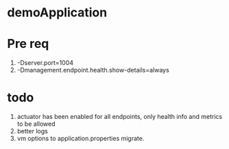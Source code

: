# demoApplication

# Pre req
1. -Dserver.port=1004 
2. -Dmanagement.endpoint.health.show-details=always

# todo
1. actuator has been enabled for all endpoints, only health info and metrics to be allowed
2. better logs
3. vm options to application.properties migrate.
